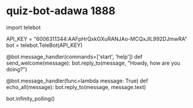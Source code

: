 # quiz-bot-adawa 1888
import telebot

API_KEY = "6006311344:AAFpHrQxkGXuRANJAo-MCQxJIL992DJmwRA"
bot = telebot.TeleBot(API_KEY)



@bot.message_handler(commands=['start', 'help'])
def send_welcome(message):
	bot.reply_to(message, "Howdy, how are you doing?")

@bot.message_handler(func=lambda message: True)
def echo_all(message):
	bot.reply_to(message, message.text)

bot.infinity_polling()